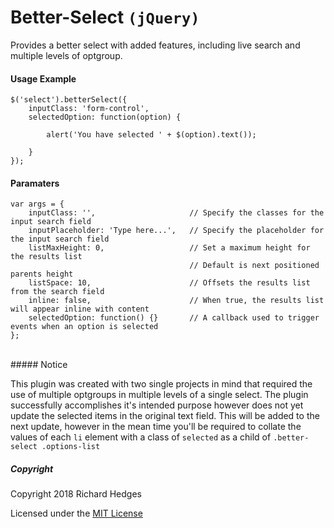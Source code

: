# Better-Select `(jQuery)`

Provides a better select with added features, including live search and multiple levels of optgroup.

#### Usage Example

```
$('select').betterSelect({
	inputClass: 'form-control',
    selectedOption: function(option) {
    	
        alert('You have selected ' + $(option).text());
        
    }
});
```


#### Paramaters

```
var args = {
    inputClass: '',                     // Specify the classes for the input search field
    inputPlaceholder: 'Type here...',   // Specify the placeholder for the input search field
    listMaxHeight: 0,                   // Set a maximum height for the results list
                                        // Default is next positioned parents height
    listSpace: 10,                      // Offsets the results list from the search field
    inline: false,                      // When true, the results list will appear inline with content
    selectedOption: function() {}       // A callback used to trigger events when an option is selected
};
```


<br>
##### Notice

This plugin was created with two single projects in mind that required the use of multiple optgroups in multiple levels of a single select. The plugin successfully accomplishes it's intended purpose however does not yet update the selected items in the original text field. This will be added to the next update, however in the mean time you'll be required to collate the values of each `li` element with a class of `selected` as a child of `.better-select .options-list`

##### Copyright
Copyright 2018 Richard Hedges

Licensed under the [MIT License](https://github.com/richardhedges/Better-Select/blob/master/LICENSE)